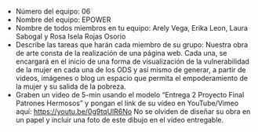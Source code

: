 - Número del equipo: 06
- Nombre del equipo: EPOWER
- Nombre de todos miembros en tu equipo: Arely Vega, Erika Leon, Laura Sabogal y Rosa Isela Rojas Osorio
- Describe las tareas que harán cada miembro de su grupo: Nuestra obra de arte consta de la realización de una página web. Cada una, se encargará en el inicio de una forma de visualización de la vulnerabilidad de la mujer en cada una de los ODS y así mismo de generar, a partir de videos, imágenes o blog un espacio que permita el empoderamiento de la mujer y su salida de la pobreza.
- Graben un video de 5-min usando el modelo “Entrega 2 Proyecto Final Patrones Hermosos” y pongan el link de su vídeo en YouTube/Vimeo aquí:
https://youtu.be/0g9tqUlR6No
No se olviden de diseñar su obra en un papel y incluir una foto de este dibujo en el vídeo entregable.
